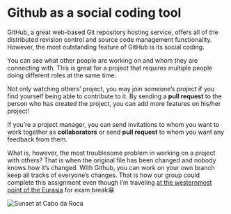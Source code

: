 # Github as a social coding tool
GitHub,  a great web-based Git repository hosting service, offers all of the distributed revision control and source code management functionality. However, the most outstanding feature of GitHub is its social coding.

You can see what other people are working on and whom they are connecting with. This is great for a project that requires multiple people doing different roles at the same time.

Not only watching others’ project, you may join someone’s project if you find yourself being able to contribute to it. By sending a **pull request** to the person who has created the project, you can add more features on his/her project!

If you’re a project manager, you can send invitations to whom you want to work together as **collaborators** or send **pull request** to whom you want any feedback from them.

What is, however, the most troublesome problem in working on a project with others? That is when the original file has been changed and nobody knows how it’s changed. With Github, you can work on your own branch keep all tracks of everyone’s changes. That is how our group could complete this assignment even though I’m traveling [at the westernmost point of the Eurasia](https://en.wikipedia.org/wiki/Cabo_da_Roca) for exam break:grin:

![Sunset at Cabo da Roca](http://simeonhookphotography.com/wp-content/gallery/favorites/sunset-at-cabo-da-roca.jpg)
